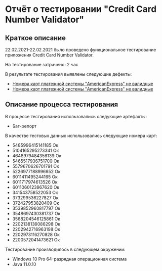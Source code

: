
# Отчёт о тестировании "Credit Card Number Validator"

## Краткое описание

22.02.2021-22.02.2021 было проведено функциональное тестирование приложения Credit Card Number Validator.

На тестирование затрачено: 2 час

В результате тестирования выявлены следующие дефекты:
* [Номера карт платежной системы "AmericanExpress" не валидные](https://github.com/AnastasiaMR/Credit-Card-Number-Validator/issues/6#issue-807535061)
* [Номера карт платежной системы "AmericanExpress" не валидные](https://github.com/AnastasiaMR/Credit-Card-Number-Validator/issues/6#issue-807535061)


## Описание процесса тестирования

В процессе тестирования использовались следующие артефакты:
* Баг-репорт

В качестве тестовых данных использовались следующие номера карт:
* 5485996415141185 Ок
* 5104165295273341 Ок
* 4648979484356139 Ок
* 5465517936751700 Ок
* 5579670626701791 Ок
* 5226977188996652 Ок
* 6011411495244165 Ок
* 6011717974613526 Ок
* 6011060123967620 Ок
* 341543758522053 Ок
* 373299536227827 Ок 
* 372427953820409 Ок
* 3539852960817797 Ок
* 3548697430381737 Ок
* 3568204546125861 Ок
* 2202138139086298 Ок
* 2202942716963198 Ок
* 2202973116270828 Ок
* 2200572041473621 Ок


Тестирование производилось в следующем окружении:
* Windows 10 Pro 64-разрядная операционная система 
* Java 11.0.10
